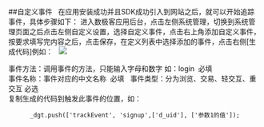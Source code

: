 ##自定义事件  
在应用安装成功并且SDK成功引入到网站之后，就可以开始追踪事件，具体步骤如下：
进入数极客应用后台，点击左侧系统管理，切换到系统管理页面之后点击左侧自定义设置，选择自定义事件，点击右上角添加自定义事件，按要求填写完内容之后，点击保存，在定义列表中选择添加的事件，点击右侧[生成代码]例如：  
![](http://www.shujike.com/images/event.jpg)  
  
事件方法：调用事件的方法，只能输入字母和数字 如：login  必填  
事件名称：事件对应的中文名称  必填    
事件类型：分为浏览、交易、轻交互、重交互 必选  
复制生成的代码到触发此事件的位置，如：  
  
          _dgt.push(['trackEvent', 'signup',['d_uid'], ['参数1的值']);
